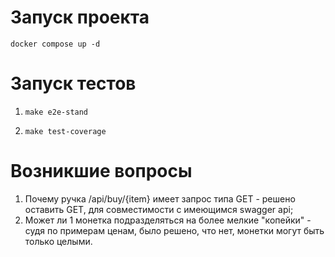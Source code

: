 # Запуск проекта

```shell
docker compose up -d
```

# Запуск тестов
1. 
    ```shell
    make e2e-stand
    ```
2. 
    ```shell
    make test-coverage
    ```

# Возникшие вопросы
1. Почему ручка /api/buy/{item} имеет запрос типа GET - решено оставить GET, для совместимости с имеющимся swagger api;
2. Может ли 1 монетка подразделяться на более мелкие "копейки" - судя по примерам ценам, было решено, что нет, монетки могут быть только целыми.